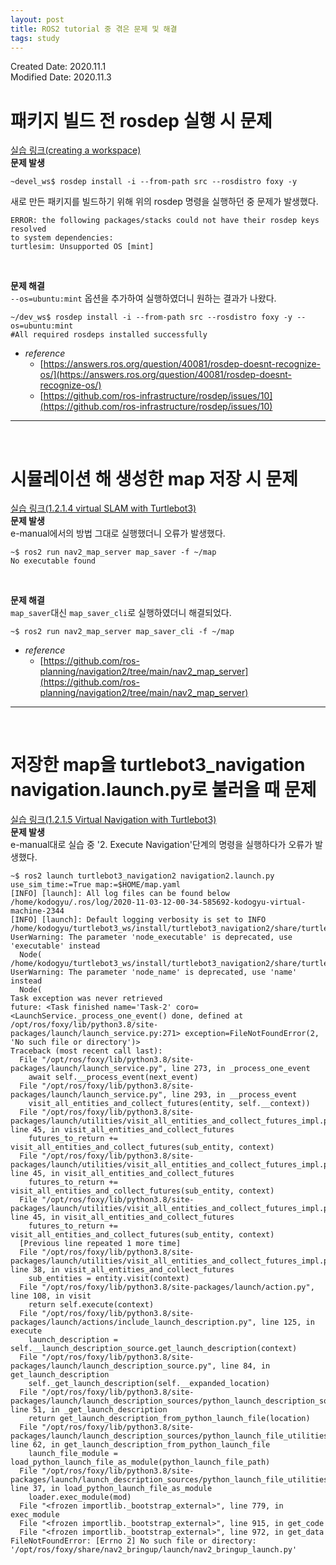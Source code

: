 ```yaml
---
layout: post
title: ROS2 tutorial 중 겪은 문제 및 해결
tags: study
---
```

Created Date: 2020.11.1  
Modified Date: 2020.11.3

# 패키지 빌드 전 rosdep 실행 시 문제

[실습 링크(creating a workspace)](https://index.ros.org/doc/ros2/Tutorials/Workspace/Creating-A-Workspace/)  
**문제 발생**
```shell
~devel_ws$ rosdep install -i --from-path src --rosdistro foxy -y
```
새로 만든 패키지를 빌드하기 위해 위의 rosdep 명령을 실행하던 중 문제가 발생했다.
```shell
ERROR: the following packages/stacks could not have their rosdep keys resolved
to system dependencies:
turtlesim: Unsupported OS [mint]
```
<br>

**문제 해결**  
`--os=ubuntu:mint` 옵션을 추가하여 실행하였더니 원하는 결과가 나왔다.
```shell
~/dev_ws$ rosdep install -i --from-path src --rosdistro foxy -y --os=ubuntu:mint
#All required rosdeps installed successfully
```

- *reference*
  - [https://answers.ros.org/question/40081/rosdep-doesnt-recognize-os/](https://answers.ros.org/question/40081/rosdep-doesnt-recognize-os/)
  - [https://github.com/ros-infrastructure/rosdep/issues/10](https://github.com/ros-infrastructure/rosdep/issues/10)
---
<br>

# 시뮬레이션 해 생성한 map 저장 시 문제  

[실습 링크(1.2.1.4 virtual SLAM with Turtlebot3)](https://emanual.robotis.com/docs/en/platform/turtlebot3/ros2_simulation/#ros-2-simulation)  
**문제 발생**  
e-manual에서의 방법 그대로 실행했더니 오류가 발생했다.
```shell
~$ ros2 run nav2_map_server map_saver -f ~/map
No executable found
```
<br>

**문제 해결**  
`map_saver`대신 `map_saver_cli`로 실행하였더니 해결되었다.
```shell
~$ ros2 run nav2_map_server map_saver_cli -f ~/map
```

- *reference*  
  - [https://github.com/ros-planning/navigation2/tree/main/nav2_map_server](https://github.com/ros-planning/navigation2/tree/main/nav2_map_server)
---
<br>

# 저장한 map을 turtlebot3_navigation navigation.launch.py로 불러올 때 문제  

[실습 링크(1.2.1.5 Virtual Navigation with Turtlebot3)](https://emanual.robotis.com/docs/en/platform/turtlebot3/ros2_simulation/#ros-2-simulation)  
**문제 발생**  
e-manual대로 실습 중 '2. Execute Navigation'단계의 명령을 실행하다가 오류가 발생했다.  
```
~$ ros2 launch turtlebot3_navigation2 navigation2.launch.py use_sim_time:=True map:=$HOME/map.yaml
[INFO] [launch]: All log files can be found below /home/kodogyu/.ros/log/2020-11-03-12-00-34-585692-kodogyu-virtual-machine-2344
[INFO] [launch]: Default logging verbosity is set to INFO
/home/kodogyu/turtlebot3_ws/install/turtlebot3_navigation2/share/turtlebot3_navigation2/launch/navigation2.launch.py:78: UserWarning: The parameter 'node_executable' is deprecated, use 'executable' instead
  Node(
/home/kodogyu/turtlebot3_ws/install/turtlebot3_navigation2/share/turtlebot3_navigation2/launch/navigation2.launch.py:78: UserWarning: The parameter 'node_name' is deprecated, use 'name' instead
  Node(
Task exception was never retrieved
future: <Task finished name='Task-2' coro=<LaunchService._process_one_event() done, defined at /opt/ros/foxy/lib/python3.8/site-packages/launch/launch_service.py:271> exception=FileNotFoundError(2, 'No such file or directory')>
Traceback (most recent call last):
  File "/opt/ros/foxy/lib/python3.8/site-packages/launch/launch_service.py", line 273, in _process_one_event
    await self.__process_event(next_event)
  File "/opt/ros/foxy/lib/python3.8/site-packages/launch/launch_service.py", line 293, in __process_event
    visit_all_entities_and_collect_futures(entity, self.__context))
  File "/opt/ros/foxy/lib/python3.8/site-packages/launch/utilities/visit_all_entities_and_collect_futures_impl.py", line 45, in visit_all_entities_and_collect_futures
    futures_to_return += visit_all_entities_and_collect_futures(sub_entity, context)
  File "/opt/ros/foxy/lib/python3.8/site-packages/launch/utilities/visit_all_entities_and_collect_futures_impl.py", line 45, in visit_all_entities_and_collect_futures
    futures_to_return += visit_all_entities_and_collect_futures(sub_entity, context)
  File "/opt/ros/foxy/lib/python3.8/site-packages/launch/utilities/visit_all_entities_and_collect_futures_impl.py", line 45, in visit_all_entities_and_collect_futures
    futures_to_return += visit_all_entities_and_collect_futures(sub_entity, context)
  [Previous line repeated 1 more time]
  File "/opt/ros/foxy/lib/python3.8/site-packages/launch/utilities/visit_all_entities_and_collect_futures_impl.py", line 38, in visit_all_entities_and_collect_futures
    sub_entities = entity.visit(context)
  File "/opt/ros/foxy/lib/python3.8/site-packages/launch/action.py", line 108, in visit
    return self.execute(context)
  File "/opt/ros/foxy/lib/python3.8/site-packages/launch/actions/include_launch_description.py", line 125, in execute
    launch_description = self.__launch_description_source.get_launch_description(context)
  File "/opt/ros/foxy/lib/python3.8/site-packages/launch/launch_description_source.py", line 84, in get_launch_description
    self._get_launch_description(self.__expanded_location)
  File "/opt/ros/foxy/lib/python3.8/site-packages/launch/launch_description_sources/python_launch_description_source.py", line 51, in _get_launch_description
    return get_launch_description_from_python_launch_file(location)
  File "/opt/ros/foxy/lib/python3.8/site-packages/launch/launch_description_sources/python_launch_file_utilities.py", line 62, in get_launch_description_from_python_launch_file
    launch_file_module = load_python_launch_file_as_module(python_launch_file_path)
  File "/opt/ros/foxy/lib/python3.8/site-packages/launch/launch_description_sources/python_launch_file_utilities.py", line 37, in load_python_launch_file_as_module
    loader.exec_module(mod)
  File "<frozen importlib._bootstrap_external>", line 779, in exec_module
  File "<frozen importlib._bootstrap_external>", line 915, in get_code
  File "<frozen importlib._bootstrap_external>", line 972, in get_data
FileNotFoundError: [Errno 2] No such file or directory: '/opt/ros/foxy/share/nav2_bringup/launch/nav2_bringup_launch.py'
```
<br>
